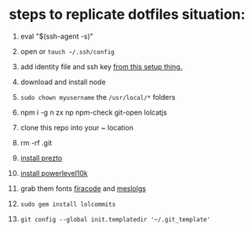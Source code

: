# steps to replicate dotfiles situation:

1. eval "$(ssh-agent -s)"
1. open or `touch ~/.ssh/config`
1. add identity file and ssh key [from this setup thing.](https://docs.github.com/en/authentication/connecting-to-github-with-ssh/generating-a-new-ssh-key-and-adding-it-to-the-ssh-agent)
1. download and install node
1. `sudo chown myusername` the `/usr/local/*` folders
6. npm i -g n zx np npm-check git-open lolcatjs
7. clone this repo into your ~ location
8. rm -rf .git
1. [install prezto](https://github.com/sorin-ionescu/prezto)
1. [install powerlevel10k](https://github.com/romkatv/powerlevel10k#meslo-nerd-font-patched-for-powerlevel10k)
1. grab them fonts [firacode](https://github.com/romkatv/powerlevel10k#installation) and [meslolgs](https://github.com/romkatv/powerlevel10k#meslo-nerd-font-patched-for-powerlevel10k)

1. `sudo gem install lolcommits`
1. `git config --global init.templatedir '~/.git_template'`
